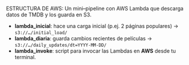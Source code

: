 ESTRUCTURA DE AWS:
Un mini–pipeline con AWS Lambda que descarga datos de TMDB y los guarda en S3.  
- **lambda_inicial**: hace una carga inicial (p.ej. 2 páginas populares) → `s3://…/initial_load/`  
- **lambda_diaria**: guarda cambios recientes de películas → `s3://…/daily_updates/dt=YYYY-MM-DD/`  
- **lambda_invoke**: script para invocar las Lambdas en **AWS** desde tu terminal.


